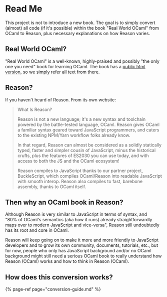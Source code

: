 # Read Me

This project is not to introduce a new book. The goal is to simply convert \(almost\) all code \(if it's possible\) within the book "Real World OCaml" from OCaml to Reason, plus necessary explanations on how Reason varies.

## Real World OCaml?

"Real World OCaml" is a well-known, highly-praised and possibly "the only one you need" book for learning OCaml. The book has a [public html version](https://realworldocaml.org/v1/en/html/index.html), so we simply refer all text from there.

## Reason?

If you haven't heard of Reason. From its own website:

> What Is Reason?
>
> Reason is not a new language; it's a new syntax and toolchain powered by the battle-tested language, OCaml. Reason gives OCaml a familiar syntax geared toward JavaScript programmers, and caters to the existing NPM/Yarn workflow folks already know.
>
> In that regard, Reason can almost be considered as a solidly statically typed, faster and simpler cousin of JavaScript, minus the historical crufts, plus the features of ES2030 you can use today, and with access to both the JS and the OCaml ecosystem!
>
> Reason compiles to JavaScript thanks to our partner project, BuckleScript, which compiles OCaml/Reason into readable JavaScript with smooth interop. Reason also compiles to fast, barebone assembly, thanks to OCaml itself.

## Then why an OCaml book in Reason?

Although Reason is very similar to JavaScript in terms of syntax, and  
"80% of OCaml's semantics \(aka how it runs\) already straightforwardly maps over to modern JavaScript and vice-versa", Reason still undoubtedly has its root and core in OCaml.

Reason will keep going on to make it more and more friendly to JavaScript developers and to grow its own community, documents, tutorials, etc., but for now, people who only has JavaScript background and/or no OCaml background might still need a serious OCaml book to really understand how Reason \(OCaml\) works and how to think in Reason \(OCaml\).

## How does this conversion works?

{% page-ref page="conversion-guide.md" %}



